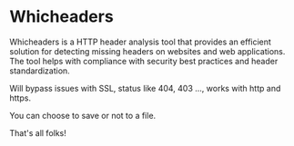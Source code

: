 # Whicheaders
Whicheaders is a HTTP header analysis tool that provides an efficient solution for detecting missing headers on websites and web applications.
The tool helps with compliance with security best practices and header standardization.

Will bypass issues with SSL, status like 404, 403 ..., works with http and https.

You can choose to save or not to a file.

That's all folks!
